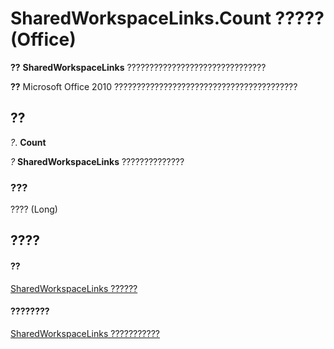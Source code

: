 
# SharedWorkspaceLinks.Count ????? (Office)

 **??** **SharedWorkspaceLinks** ???????????????????????????????


 **??**  Microsoft Office 2010 ?????????????????????????????????????????


## ??

 _?_. **Count**

 _?_ **SharedWorkspaceLinks** ??????????????


### ???

???? (Long)


## ????


#### ??


[SharedWorkspaceLinks ??????](b226b376-9d8c-659a-9551-6341bbebed6f.md)
#### ????????


[SharedWorkspaceLinks ???????????](http://msdn.microsoft.com/library/49c747c3-fcf9-9452-a391-6062666c3205%28Office.15%29.aspx)